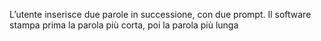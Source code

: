L’utente inserisce due parole in successione, con due prompt.
Il software stampa prima la parola più corta, poi la parola più lunga